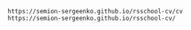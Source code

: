 
    https://semion-sergeenko.github.io/rsschool-cv/cv
    https://semion-sergeenko.github.io/rsschool-cv/
